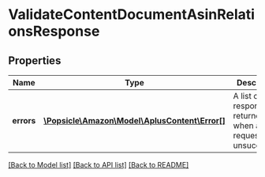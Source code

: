# ValidateContentDocumentAsinRelationsResponse

## Properties
Name | Type | Description | Notes
------------ | ------------- | ------------- | -------------
**errors** | [**\Popsicle\Amazon\Model\AplusContent\Error[]**](Error.md) | A list of error responses returned when a request is unsuccessful. | 

[[Back to Model list]](../../README.md#documentation-for-models) [[Back to API list]](../../README.md#documentation-for-api-endpoints) [[Back to README]](../../README.md)

